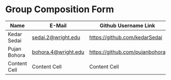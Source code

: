 # Group Composition Form

| Name  | E-Mail | Github Username Link |
| ------------- | ------------- | ------------- |
| Kedar Sedai   | sedai.2@wright.edu | https://github.com/kedarSedai|
| Pujan Bohora  | bohora.4@wright.edu  | https://github.com/pujanbohora  |
| Content Cell  | Content Cell  | Content Cell  |

